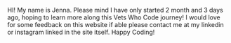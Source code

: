 HI! My name is Jenna. Please mind I have only started 2 month and 3 days ago, hoping to learn more along this Vets Who Code journey! 
I would love for some feedback on this website if able please contact me at my linkedin or instagram linked in the site itself.
Happy Coding!

